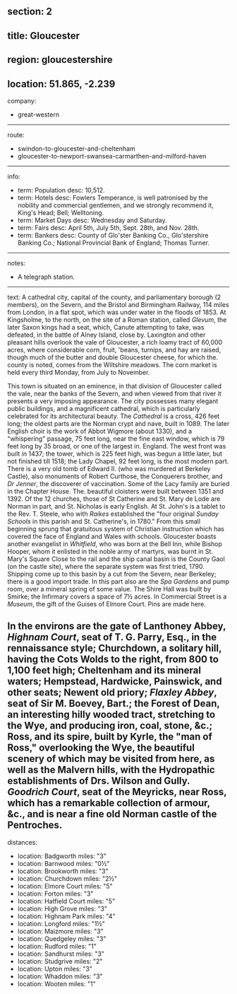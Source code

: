 section: 2
----
title: Gloucester
----
region: gloucestershire
----
location: 51.865, -2.239
----
company:
- great-western
----
route:
- swindon-to-gloucester-and-cheltenham
- gloucester-to-newport-swansea-carmarthen-and-milford-haven
----
info:
- term: Population
  desc: 10,512.
- term: Hotels
  desc: Fowlers Temperance, is well patronised by the nobility and commercial gentlemen, and we strongly recommend it, King's Head; Bell; Welltoning.
- term: Market Days
  desc: Wednesday and Saturday.
- term: Fairs
  desc: April 5th, July 5th, Sept. 28th, and Nov. 28th.
- term: Bankers
  desc: County of Glo'ster Banking Co., Glo'stershire Banking Co.; National Provincial Bank of England; Thomas Turner.
----
notes:
- A telegraph station.
----
text: A cathedral city, capital of the county, and parliamentary borough (2 members), on the Severn, and the Bristol and Birmingham Railway, 114 miles from London, in a flat spot, which was under water in the floods of 1853. At Kingsholme, to the north, on the site of a Roman station, called *Glevum*, the later Saxon kings had a seat, which, Canute attempting to take, was defeated, in the battle of Alney Island, close by. Laxington and other pleasant hills overlook the vale of Gloucester, a rich loamy tract of 60,000 acres, where considerable corn, fruit, 'beans, turnips, and hay are raised, though much of the butter and double Gloucester cheese, for which the. county is noted, comes from the Wiltshire meadows. The corn market is held every third Monday, from July to November.

This town is situated on an eminence, in that division of Gloucester called the vale, near the banks of the Severn, and when viewed from that river it presents a very imposing appearance. The city possesses many elegant public buildings, and a magnificent cathedral, which is particularly celebrated for its architectural beauty. The *Cathedral* is a cross, 426 feet long; the oldest parts are the Norman crypt and nave, built in 1089. The later English choir is the work of Abbot Wigmore (about 1330), and a "whispering" passage, 75 feet long, near the fine east window, which is 79 feet long by 35 broad, or one of the largest in. England. The west front was built in 1437; the tower, which is 225 feet high, was begun a little later, but not finished till 1518; the Lady Chapel, 92 feet long, is the most modern part. There is a very old tomb of Edward II. (who was murdered at Berkeley Castle), also monuments of Robert Curthose, the Conquerers brother, and *Dr Jenner*, the discoverer of vaccination. Some of the Lacy family are buried in the Chapter House. The. beautiful cloisters were built between 1351 and 1392. Of the 12 churches, those of St Catherine and St. Mary de Lode are Norman in part, and St. Nicholas is early English. At St. John's is a tablet to the Rev. T. Steele, who with *Raikes* established the "four original *Sunday Schools* in this parish and St. Catherine's, in 1780." From this small beginning sprung that gratuitous system of Christian instruction which has covered the face of England and Wales with schools. Gloucester boasts another evangelist in *Whitfield*, who was born at the Bell Inn, while Bishop Hooper, whom it enlisted in the noble army of martyrs, was burnt in St. Mary's Square Close to the rail and the ship canal basin is the County Gaol (on the castle site), where the separate system was first tried, 1790. Shipping come up to this basin by a cut from the Severn, near Berkeley; there is a good import trade. In this part also are the *Spa Gardens* and pump room, over a mineral spring of some value. The Shire Hall was built by Smirke; the Infirmary covers a space of 7½ acres. In Commercial Street is a *Museum*, the gift of the Guises of Elmore Court. Pins are made here.

In the environs are the gate of Lanthoney Abbey, *Highnam Court*, seat of T. G. Parry, Esq., in the rennaissance style; Churchdown, a solitary hill, having the Cots Wolds to the right, from 800 to 1,100 feet high; Cheltenham and its mineral waters; Hempstead, Hardwicke, Painswick, and other seats; Newent old priory; *Flaxley Abbey*, seat of Sir M. Boevey, Bart.; the Forest of Dean, an interesting hilly wooded tract, stretching to the Wye, and producing iron, coal, stone, &c.; Ross, and its spire, built by Kyrle, the "man of Ross," overlooking the Wye, the beautiful scenery of which may be visited from here, as well as the Malvern hills, with the Hydropathic establishments of Drs. Wilson and Gully. *Goodrich Court*, seat of the Meyricks, near Ross, which has a remarkable collection of armour, &c., and is near a fine old Norman castle of the Pentroches.
----
distances:
- location: Badgworth
  miles: "3"
- location: Barnwood
  miles: "0½"
- location: Brookworth
  miles: "3"
- location: Churchdown
  miles: "2½"
- location: Elmore Court
  miles: "5"
- location: Forton
  miles: "3"
- location: Hatfield Court
  miles: "5"
- location: High Grove
  miles: "3"
- location: Highnam Park
  miles: "4"
- location: Longford
  miles: "1½"
- location: Maizmore
  miles: "3"
- location: Quedgeley
  miles: "3"
- location: Rudford
  miles: "1"
- location: Sandhurst
  miles: "3"
- location: Studgrive
  miles: "2"
- location: Upton
  miles: "3"
- location: Whaddon
  miles: "3"
- location: Wooten
  miles: "1"
